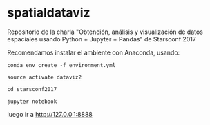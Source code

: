 # spatialdataviz
Repositorio de la charla "Obtención, análisis y visualización de datos espaciales usando Python + Jupyter + Pandas" de Starsconf 2017

Recomendamos instalar el ambiente con Anaconda, usando:

`conda env create -f environment.yml`

`source activate dataviz2`

`cd starsconf2017`

`jupyter notebook`


luego ir a http://127.0.0.1:8888
